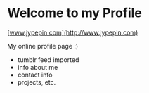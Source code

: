 # Welcome to my Profile
[www.jypepin.com](http://www.jypepin.com)

My online profile page :)

+ tumblr feed imported
+ info about me
+ contact info
+ projects, etc.